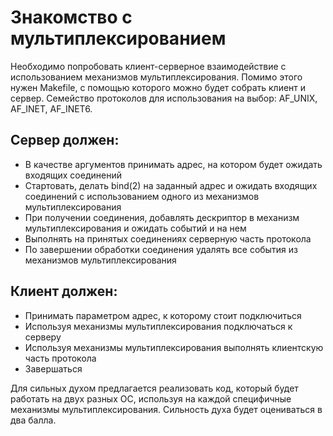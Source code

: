 # Знакомство с мультиплексированием

Необходимо попробовать клиент-серверное взаимодействие с использованием механизмов мультиплексирования.
Помимо этого нужен Makefile, с помощью которого можно будет собрать клиент и сервер.
Семейство протоколов для использования на выбор: AF_UNIX, AF_INET, AF_INET6.

## Сервер должен:
 * В качестве аргументов принимать адрес, на котором будет ожидать входящих соединений
 * Стартовать, делать bind(2) на заданный адрес и ожидать входящих соединений с использованием одного из механизмов мультиплексирования
 * При получении соединения, добавлять дескриптор в механизм мультиплексирования и ожидать событий и на нем
 * Выполнять на принятых соединениях серверную часть протокола
 * По завершении обработки соединения удалять все события из механизмов мультиплексирования

## Клиент должен:
 * Принимать параметром адрес, к которому стоит подключиться
 * Используя механизмы мультиплексирования подключаться к серверу
 * Используя механизмы мультиплексирования выполнять клиентскую часть протокола
 * Завершаться

Для сильных духом предлагается реализовать код, который будет работать на двух разных ОС, используя на каждой специфичные механизмы мультиплексирования.
Сильность духа будет оцениваться в два балла.
